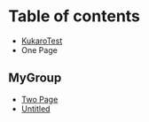 # Table of contents

* [KukaroTest](README.md)
* One Page

## MyGroup

* [Two Page](mygroup/two-page.md)
* [Untitled](mygroup/untitled.md)

